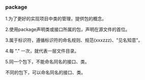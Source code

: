 ### package

1.为了更好的实现项目中类的管理，提供包的概念。

2.使用package声明类或接口所属的包，声明在源文件的首位。

3.属于标识符，遵循标识符的命名规则、规范(xxxzzz)、"见名知意"。

4.每 "." 一次，就代表一层文件目录。

5.同一个包下，不能命名同名的接口、类。

   不同的包下，可以命名同名的接口、类。

